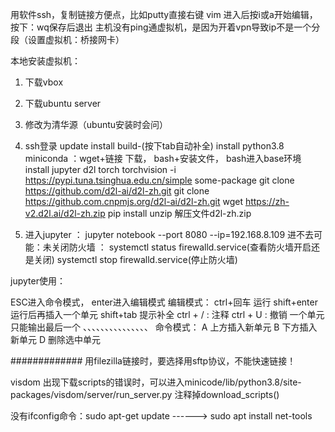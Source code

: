 用软件ssh，复制链接方便点，比如putty直接右键
vim 进入后按i或a开始编辑，按下：wq保存后退出
主机没有ping通虚拟机，是因为开着vpn导致ip不是一个分段（设置虚拟机：桥接网卡）


本地安装虚拟机：
1. 下载vbox
2. 下载ubuntu server
3. 修改为清华源（ubuntu安装时会问）
4. ssh登录
    update
    install build-(按下tab自动补全)
    install python3.8
    miniconda ：wget+链接 下载， bash+安装文件， bash进入base环境
    install jupyter d2l torch torchvision -i https://pypi.tuna.tsinghua.edu.cn/simple some-package
    git clone https://github.com/d2l-ai/d2l-zh.git
    git clone https://github.com.cnpmjs.org/d2l-ai/d2l-zh.git
    wget https://zh-v2.d2l.ai/d2l-zh.zip 
    pip install unzip 解压文件d2l-zh.zip

5. 进入jupyter ： jupyter notebook --port 8080 --ip=192.168.8.109
进不去可能：未关闭防火墙 ： systemctl status firewalld.service(查看防火墙开启还是关闭)
                                             systemctl stop firewalld.service(停止防火墙)

 jupyter使用：

ESC进入命令模式， enter进入编辑模式
编辑模式：
ctrl+回车 运行
shift+enter 运行后再插入一个单元
shift+tab 提示补全
ctrl + / : 注释
ctrl + U : 撤销
一个单元只能输出最后一个
、、、、、、、、、、、、、、、
命令模式：
A 上方插入新单元
B 下方插入新单元
D 删除选中单元

#############
用filezilla链接时，要选择用sftp协议，不能快速链接！

visdom 出现下载scripts的错误时，可以进入minicode/lib/python3.8/site-packages/visdom/server/run_server.py 注释掉download_scripts()

没有ifconfig命令：sudo apt-get update  ------>  sudo apt install net-tools
    